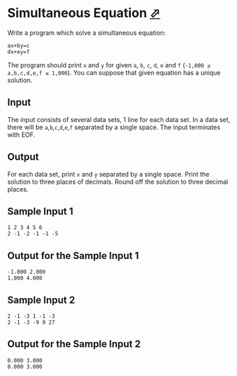 # Simultaneous Equation [⬀](https://judge.u-aizu.ac.jp/onlinejudge/description.jsp?id=0004)

Write a program which solve a simultaneous equation:
```
ax+by=c
dx+ey=f
```

The program should print `x` and `y` for given `a`, `b`, `c`, `d`, `e` and `f` (`-1,000 ≤ a,b,c,d,e,f ≤ 1,000`). You can suppose that given equation has a unique solution.

## Input

The input consists of several data sets, 1 line for each data set. In a data set, there will be `a`,`b`,`c`,`d`,`e`,`f` separated by a single space. The input terminates with EOF.

## Output

For each data set, print `x` and `y` separated by a single space. Print the solution to three places of decimals. Round off the solution to three decimal places.

## Sample Input 1
```
1 2 3 4 5 6
2 -1 -2 -1 -1 -5
```

## Output for the Sample Input 1
```
-1.000 2.000
1.000 4.000
```

## Sample Input 2
```
2 -1 -3 1 -1 -3
2 -1 -3 -9 9 27
```

## Output for the Sample Input 2
```
0.000 3.000
0.000 3.000
```
